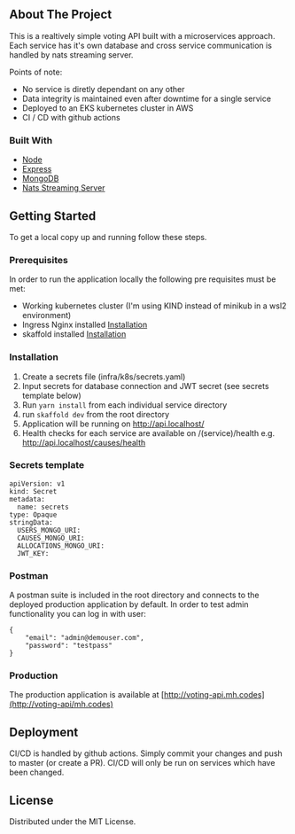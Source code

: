 <!-- ABOUT THE PROJECT -->

## About The Project

This is a realtively simple voting API built with a microservices approach. Each service has it's own database and cross service communication is handled by nats streaming server.

Points of note:

- No service is diretly dependant on any other
- Data integrity is maintained even after downtime for a single service
- Deployed to an EKS kubernetes cluster in AWS
- CI / CD with github actions

### Built With

- [Node](https://nodejs.org/en/)
- [Express](https://expressjs.com/)
- [MongoDB](https://www.mongodb.com/)
- [Nats Streaming Server](https://nats.io/download/nats-io/nats-streaming-server/)

## Getting Started

To get a local copy up and running follow these steps.

### Prerequisites

In order to run the application locally the following pre requisites must be met:

- Working kubernetes cluster (I'm using KIND instead of minikub in a wsl2 environment)
- Ingress Nginx installed [Installation](https://kubernetes.github.io/ingress-nginx/deploy/)
- skaffold installed [Installation](https://skaffold.dev/docs/install/)

### Installation

1. Create a secrets file (infra/k8s/secrets.yaml)
2. Input secrets for database connection and JWT secret (see secrets template below)
3. Run `yarn install` from each individual service directory
4. run `skaffold dev` from the root directory
5. Application will be running on http://api.localhost/
6. Health checks for each service are available on /(service)/health e.g. http://api.localhost/causes/health

### Secrets template

```
apiVersion: v1
kind: Secret
metadata:
  name: secrets
type: Opaque
stringData:
  USERS_MONGO_URI:
  CAUSES_MONGO_URI:
  ALLOCATIONS_MONGO_URI:
  JWT_KEY:

```

### Postman

A postman suite is included in the root directory and connects to the deployed production application by default.
In order to test admin functionality you can log in with user:

```
{
    "email": "admin@demouser.com",
    "password": "testpass"
}
```

### Production

The production application is available at [http://voting-api.mh.codes](http://voting-api/mh.codes)

## Deployment

CI/CD is handled by github actions. Simply commit your changes and push to master (or create a PR). CI/CD will only be run on services which have been changed.

## License

Distributed under the MIT License.

